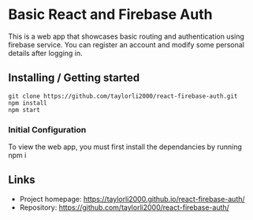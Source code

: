 # Basic React and Firebase Auth

This is a web app that showcases basic routing and authentication using firebase service. You can register an account and modify some personal details after logging in.

## Installing / Getting started


```shell
git clone https://github.com/taylorli2000/react-firebase-auth.git
npm install
npm start
```

### Initial Configuration

To view the web app, you must first install the dependancies by running npm i

## Links

- Project homepage: https://taylorli2000.github.io/react-firebase-auth/
- Repository: https://github.com/taylorli2000/react-firebase-auth/

